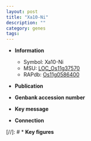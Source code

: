 ```yaml
---
layout: post
title: "Xa10-Ni"
description: ""
category: genes
tags: 
---
```


* **Information**  
    + Symbol: Xa10-Ni  
    + MSU: [LOC_Os11g37570](http://rice.uga.edu/cgi-bin/ORF_infopage.cgi?orf=LOC_Os11g37570)  
    + RAPdb: [Os11g0586400](http://rapdb.dna.affrc.go.jp/viewer/gbrowse_details/irgsp1?name=Os11g0586400)  

* **Publication**  

* **Genbank accession number**  

* **Key message**  

* **Connection**  

[//]: # * **Key figures**  


